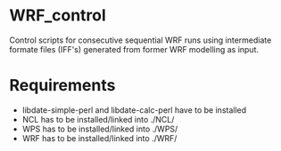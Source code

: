 WRF_control
===========

Control scripts for consecutive sequential WRF runs using intermediate formate files (IFF's) generated from former WRF modelling as input.

Requirements
============

- libdate-simple-perl and libdate-calc-perl have to be installed
- NCL has to be installed/linked into ./NCL/ 
- WPS has to be installed/linked into ./WPS/ 
- WRF has to be installed/linked into ./WRF/
